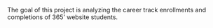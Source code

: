 The goal of this project is  analyzing the career track enrollments and completions of 365’ website students.
